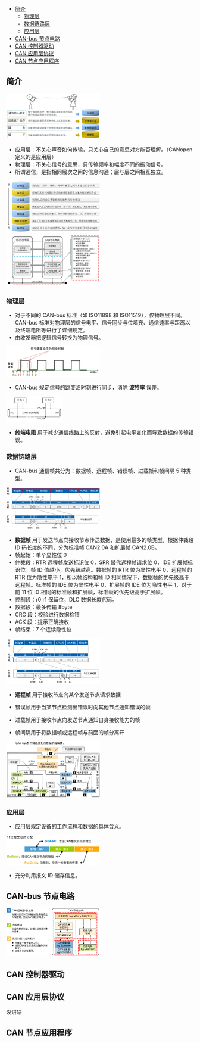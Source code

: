 <!-- @import "[TOC]" {cmd="toc" depthFrom=1 depthTo=6 orderedList=false} -->

<!-- code_chunk_output -->

- [简介](#简介)
  - [物理层](#物理层)
  - [数据链路层](#数据链路层)
  - [应用层](#应用层)
- [CAN-bus 节点电路](#can-bus-节点电路)
- [CAN 控制器驱动](#can-控制器驱动)
- [CAN 应用层协议](#can-应用层协议)
- [CAN 节点应用程序](#can-节点应用程序)

<!-- /code_chunk_output -->


## 简介

<img src="img/1_1_1.png" width=50%>

* 应用层：不关心声音如何传输，只关心自己的意思对方能否理解。（CANopen 定义的是应用层）
* 物理层：不关心信号的意思，只传输频率和幅度不同的振动信号。
* 所谓通信，是指相同层次之间的信息沟通；层与层之间相互独立。

<img src="img/1_1_2.png" width=50%>

<img src="img/1_1_3.png" width=50%>

### 物理层

* 对于不同的 CAN-bus 标准（如 ISO11898 和 ISO11519），仅物理层不同。CAN-bus 标准对物理层的信号电平、信号同步与位填充、通信速率与距离以及终端电阻等进行了详细规定。
* 由收发器把逻辑信号转换为物理信号。

<img src="img/1_5_1.png" width=50%>

* CAN-bus 规定信号的跳变沿时刻进行同步，消除 __波特率__ 误差。

<img src="img/1_5_2.png" width=30%>

* __终端电阻__ 用于减少通信线路上的反射，避免引起电平变化而导致数据的传输错误。

### 数据链路层

* CAN-bus 通信帧共分为：数据帧、远程帧、错误帧、过载帧和帧间隔 5 种类型。
 
<img src="img/1_6_1.png" width=50%>

* __数据帧__ 用于发送节点向接收节点传送数据，是使用最多的帧类型，根据仲裁段 ID 码长度的不同，分为标准帧 CAN2.0A 和扩展帧 CAN2.0B。 
* 帧起始：单个显性位 0
* 仲裁段：RTR 远程帧发送标识位 0，SRR 替代远程帧请求位 0，IDE 扩展帧标识位。帧 ID 值越小，优先级越高。数据帧的 RTR 位为显性电平 0，远程帧的 RTR 位为隐性电平 1，所以帧结构和帧 ID 相同情况下，数据帧的优先级高于远程帧。标准帧的 IDE 位为显性电平 0，扩展帧的 IDE 位为隐性电平 1，对于前 11 位 ID 相同的标准帧和扩展帧，标准帧的优先级高于扩展帧。 
* 控制段：r0 r1 保留位，DLC 数据长度代码。
* 数据段：最多传输 8byte
* CRC 段：校验进行数据检错
* ACK 段：提示正确接收
* 帧结束：7 个连续隐性位

<img src="img/1_6_2.png" width=50%>

* __远程帧__ 用于接收节点向某个发送节点请求数据 

* 错误帧用于当某节点检测出错误时向其他节点通知错误的帧 

* 过载帧用于接收节点向发送节点通知自身接收能力的帧 

* 帧间隔用于将数据帧或远程帧与前面的帧分离开

<img src="img/1_6_3.png" width=50%>

### 应用层

* 应用层规定设备的工作流程和数据的具体含义。 

<img src="img/4_4_1.png" width=50%>

* 充分利用报文 ID 储存信息。

## CAN-bus 节点电路

<img src="img/2_1_1.png" width=50%>

## CAN 控制器驱动



## CAN 应用层协议

没讲啥

## CAN 节点应用程序

